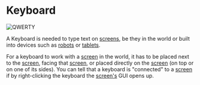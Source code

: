 # Keyboard

![QWERTY](oredict:oc:keyboard)

A Keyboard is needed to type text on [screens](../screen1.md), be they in the world or built into devices such as [robots](robot.md) or [tablets](../item/tablet.md).

For a keyboard to work with a [screen](../screen1.md) in the world, it has to be placed next to the [screen](../screen1.md), facing that [screen](../screen1.md), or placed directly on the [screen](../screen1.md) (on top or on one of its sides). You can tell that a keyboard is "connected" to a [screen](../screen1.md) if by right-clicking the keyboard the [screen's](../screen1.md) GUI opens up.
